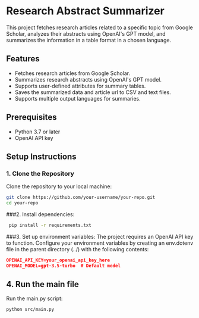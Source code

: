 # Research Abstract Summarizer

This project fetches research articles related to a specific topic from Google Scholar, analyzes their abstracts using OpenAI's GPT model, and summarizes the information in a table format in a chosen language.

## Features

- Fetches research articles from Google Scholar.
- Summarizes research abstracts using OpenAI's GPT model.
- Supports user-defined attributes for summary tables.
- Saves the summarized data and article url to CSV and text files.
- Supports multiple output languages for summaries.

## Prerequisites

- Python 3.7 or later
- OpenAI API key

## Setup Instructions

### 1. Clone the Repository

Clone the repository to your local machine:

  ```bash
git clone https://github.com/your-username/your-repo.git
cd your-repo
```
###2. Install dependencies:
   ``` bash
    pip install -r requirements.txt
 ```
###3. Set up environment variables:
   The project requires an OpenAI API key to function. Configure your environment variables by creating an env.dotenv file in the parent directory (../) with the following contents:
   ```json 
   OPENAI_API_KEY=your_openai_api_key_here
   OPENAI_MODEL=gpt-3.5-turbo  # Default model
 ```

## 4. Run the main file

Run the main.py script:

```bash
python src/main.py
```
